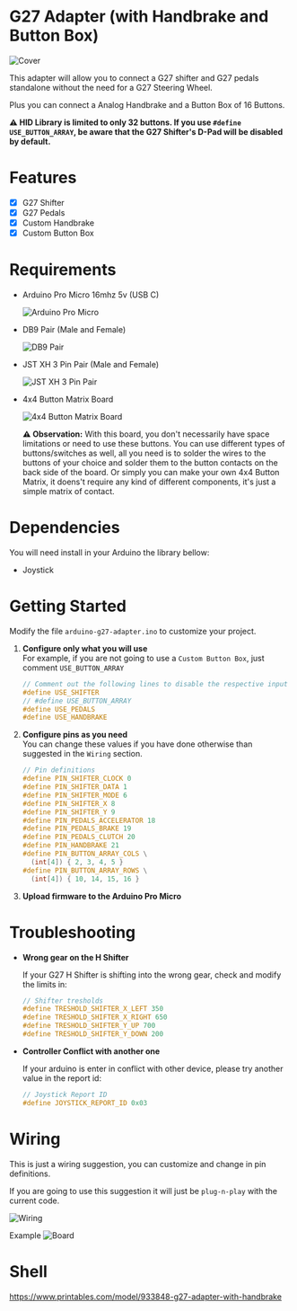 # G27 Adapter (with Handbrake and Button Box)

![Cover](assets/cover.jpg "Cover")

This adapter will allow you to connect a G27 shifter and G27 pedals standalone without the need for a G27 Steering Wheel.

Plus you can connect a Analog Handbrake and a Button Box of 16 Buttons.

**⚠️ HID Library is limited to only 32 buttons. If you use `#define USE_BUTTON_ARRAY`, be aware that the G27 Shifter's D-Pad will be disabled by default.**

# Features

- [x] G27 Shifter
- [x] G27 Pedals
- [x] Custom Handbrake
- [x] Custom Button Box

# Requirements

- Arduino Pro Micro 16mhz 5v (USB C)

  ![Arduino Pro Micro](assets/pro-micro.jpg "Arduino Pro Micro")

- DB9 Pair (Male and Female)

  ![DB9 Pair](assets/db9.jpg "DB9 Pair")

- JST XH 3 Pin Pair (Male and Female)

  ![JST XH 3 Pin Pair](assets/jst-xh.jpg "JST XH 3 Pin Pair")

- 4x4 Button Matrix Board

  ![4x4 Button Matrix Board](assets/4x4-button-matrix.jpg "4x4 Button Matrix Board")

  **⚠️ Observation:** With this board, you don't necessarily have space limitations or need to use these buttons. You can use different types of buttons/switches as well, all you need is to solder the wires to the buttons of your choice and solder them to the button contacts on the back side of the board. Or simply you can make your own 4x4 Button Matrix, it doens't require any kind of different components, it's just a simple matrix of contact.

# Dependencies

You will need install in your Arduino the library bellow:

- Joystick 

# Getting Started

Modify the file `arduino-g27-adapter.ino` to customize your project.

1. **Configure only what you will use**<br />
   For example, if you are not going to use a `Custom Button Box`, just comment `USE_BUTTON_ARRAY`

   ```c
   // Comment out the following lines to disable the respective input
   #define USE_SHIFTER
   // #define USE_BUTTON_ARRAY
   #define USE_PEDALS
   #define USE_HANDBRAKE
   ```

1. **Configure pins as you need**<br />
   You can change these values if you have done otherwise than suggested in the `Wiring` section.

   ```c
   // Pin definitions
   #define PIN_SHIFTER_CLOCK 0
   #define PIN_SHIFTER_DATA 1
   #define PIN_SHIFTER_MODE 6
   #define PIN_SHIFTER_X 8
   #define PIN_SHIFTER_Y 9
   #define PIN_PEDALS_ACCELERATOR 18
   #define PIN_PEDALS_BRAKE 19
   #define PIN_PEDALS_CLUTCH 20
   #define PIN_HANDBRAKE 21
   #define PIN_BUTTON_ARRAY_COLS \
     (int[4]) { 2, 3, 4, 5 }
   #define PIN_BUTTON_ARRAY_ROWS \
     (int[4]) { 10, 14, 15, 16 }
   ```

1. **Upload firmware to the Arduino Pro Micro**

# Troubleshooting

- **Wrong gear on the H Shifter**

  If your G27 H Shifter is shifting into the wrong gear, check and modify the limits in:

  ```c
  // Shifter tresholds
  #define TRESHOLD_SHIFTER_X_LEFT 350
  #define TRESHOLD_SHIFTER_X_RIGHT 650
  #define TRESHOLD_SHIFTER_Y_UP 700
  #define TRESHOLD_SHIFTER_Y_DOWN 200
  ```

- **Controller Conflict with another one**

  If your arduino is enter in conflict with other device, please try another value in the report id:

  ```c
  // Joystick Report ID
  #define JOYSTICK_REPORT_ID 0x03
  ```

# Wiring

This is just a wiring suggestion, you can customize and change in pin definitions.

If you are going to use this suggestion it will just be `plug-n-play` with the current code.

![Wiring](assets/wiring.svg "Wiring")

Example
![Board](assets/board.jpg "Board")

# Shell

https://www.printables.com/model/933848-g27-adapter-with-handbrake
